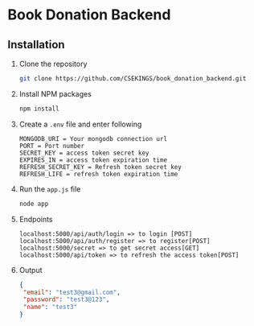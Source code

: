 # Book Donation Backend

## Installation

1. Clone the repository

   ```sh
   git clone https://github.com/CSEKINGS/book_donation_backend.git
   ```

2. Install NPM packages

   ```sh
   npm install
   ```

3. Create a `.env` file and enter following

   ```env
   MONGODB_URI = Your mongodb connection url
   PORT = Port number
   SECRET_KEY = access token secret key 
   EXPIRES_IN = access token expiration time
   REFRESH_SECRET_KEY = Refresh token secret key
   REFRESH_LIFE = refresh token expiration time 
   ```

4. Run the `app.js` file

   ```sh
   node app
   ```

5. Endpoints

   ```url
   localhost:5000/api/auth/login => to login [POST]
   localhost:5000/api/auth/register => to register[POST]
   localhost:5000/secret => to get secret access[GET]
   localhost:5000/api/token => to refresh the access token[POST]
   ```

6. Output

   ```json
   {
    "email": "test3@gmail.com",
    "password": "test3@123",
    "name": "test3"
   }
   ```
